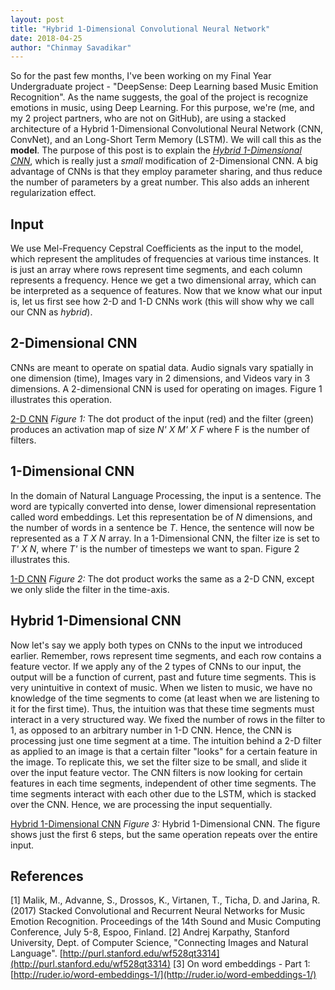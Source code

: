 ```yaml
---
layout: post
title: "Hybrid 1-Dimensional Convolutional Neural Network"
date: 2018-04-25
author: "Chinmay Savadikar"
---
```


So for the past few months, I've been working on my Final Year Undergraduate project - "DeepSense: Deep Learning based Music Emition Recognition".
As the name suggests, the goal of the project is recognize emotions in music, using Deep Learning. For this purpose, we're (me, and my 2 project partners, who are not on GitHub),
are using a stacked architecture of a Hybrid 1-Dimensional Convolutional Neural Network (CNN, ConvNet), and an Long-Short Term Memory (LSTM). We will call this as the **model**.
The purpose of this post is to explain the [*Hybrid 1-Dimensional CNN*](#hybrid-1-dimensional-cnn), which is really just a *small* modification of 2-Dimensional CNN. A big advantage of
CNNs is that they employ parameter sharing, and thus reduce the number of parameters by a great number. This also adds an inherent regularization effect.

## Input
We use Mel-Frequency Cepstral Coefficients as the input to the model, which represent the amplitudes of frequencies at various time instances. It is just an array where
rows represent time segments, and each column represents a frequency. Hence we get a two dimensional array, which can be interpreted as a sequence of features. 
Now that we know what our input is, let us first see how 2-D and 1-D CNNs work (this will show why we call our CNN as *hybrid*).
 
## 2-Dimensional CNN
CNNs are meant to operate on spatial data. Audio signals vary spatially in one dimension (time), Images vary in 2 dimensions, and Videos vary in 3 dimensions. A 2-dimensional 
CNN is used for operating on images. Figure 1 illustrates this operation.

[2-D CNN](https://github.com/savadikarc/savadikarc.github.io/blob/master/assets/hybrid/2D_cnn1.png)
*Figure 1:* The dot product of the input (red) and the filter (green) produces an activation map of size *N' X M' X F* where F is the number of filters.

## 1-Dimensional CNN
In the domain of Natural Language Processing, the input is a sentence. The word are typically converted into dense, lower dimensional representation called word embeddings.
Let this representation be of *N* dimensions, and the number of words in a sentence be *T*. Hence, the sentence will now be represented as a *T X N* array. In a 1-Dimensional
CNN, the filter ize is set to *T' X N*, where *T'* is the number of timesteps we want to span. Figure 2 illustrates this.

[1-D CNN](https://github.com/savadikarc/savadikarc.github.io/blob/master/assets/hybrid/1d_cnn.jpg)
*Figure 2:* The dot product works the same as a 2-D CNN, except we only slide the filter in the time-axis.

## Hybrid 1-Dimensional CNN
Now let's say we apply both types on CNNs to the input we introduced earlier. Remember, rows represent time segments, and each row contains a feature vector.
If we apply any of the 2 types of CNNs to our input, the output will be a function of current, past and future time segments. This is very unintuitive in context of music.
When we listen to music, we have no knowledge of the time segments to come (at least when we are listening to it for the first time). Thus, the intuition was that these
time segments must interact in a very structured way. We fixed the number of rows in the filter to 1, as opposed to an arbitrary number in 1-D CNN. Hence, the CNN is processing just one time segment at a time.
The intuition behind a 2-D filter as applied to an image is that a certain filter "looks" for a certain feature in the image. To replicate this, we set the filter size to be small, and slide it over the input feature vector.
The CNN filters is now looking for certain features in each time segments, independent of other time segments. The time segments interact with each other due to the LSTM, which is stacked over the CNN. Hence, we are processing the input sequentially.

[Hybrid 1-Dimensional CNN](https://github.com/savadikarc/savadikarc.github.io/blob/master/assets/hybrid/hybrid_1D_cnn.png)
*Figure 3:* Hybrid 1-Dimensional CNN. The figure shows just the first 6 steps, but the same operation repeats over the entire input.

## References
[1] Malik, M., Advanne, S., Drossos, K., Virtanen, T., Ticha, D. and Jarina, R. (2017) Stacked Convolutional and Recurrent Neural Networks for Music Emotion Recognition. Proceedings of the 14th Sound and Music Computing Conference, July 5-8, Espoo, Finland.
[2] Andrej Karpathy, Stanford University, Dept. of Computer Science, "Connecting Images and Natural Language". [http://purl.stanford.edu/wf528qt3314](http://purl.stanford.edu/wf528qt3314)
[3] On word embeddings - Part 1: [http://ruder.io/word-embeddings-1/](http://ruder.io/word-embeddings-1/)
